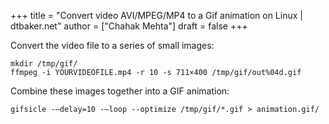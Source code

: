 +++
title = "Convert video AVI/MPEG/MP4 to a Gif animation on Linux | dtbaker.net"
author = ["Chahak Mehta"]
draft = false
+++

Convert the video file to a series of small images:

```shell
mkdir /tmp/gif/
ffmpeg -i YOURVIDEOFILE.mp4 -r 10 -s 711×400 /tmp/gif/out%04d.gif
```

Combine these images together into a GIF animation:

```shell
gifsicle -–delay=10 -–loop --optimize /tmp/gif/*.gif > animation.gif/
```
